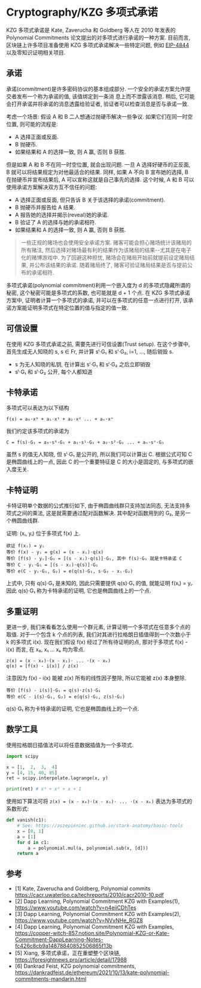 # Cryptography/KZG 多项式承诺

KZG 多项式承诺是 Kate, Zaverucha 和 Goldberg 等人在 2010 年发表的 Polynomial Commitments 论文提出的对多项式进行承诺的一种方案. 目前而言, 区块链上许多项目准备使用 KZG 多项式承诺解决一些特定问题, 例如 [EIP-4844](https://eips.ethereum.org/EIPS/eip-4844) 以及零知识证明相关项目.

## 承诺

承诺(commitment)是许多密码协议的基本组成部分. 一个安全的承诺⽅案允许提交者发布⼀个称为承诺的值, 该值绑定到⼀条消
息上⽽不泄露该消息. 稍后, 它可能会打开承诺并将承诺的消息透露给验证者, 验证者可以检查消息是否与承诺⼀致.

考虑一个场景: 假设 A 和 B 二人想通过抛硬币解决一些争议. 如果它们在同一时空位置, 则可能的流程是:

- A 选择正面或反面.
- B 抛硬币.
- 如果结果和 A 的选择一致, 则 A 赢, 否则 B 获胜.

但是如果 A 和 B 不在同一时空位置, 就会出现问题. 一旦 A 选择好硬币的正反面, B 就可以将结果规定为对他最适合的结果. 同样, 如果 A 不向 B 宣布她的选择, B 在抛硬币并宣布结果后, A 可以宣称这就是自己事先的选择. 这个时候, A 和 B 可以使用承诺方案解决双方互不信任的问题:

- A 选择正面或反面, 但只告诉 B 关于该选择的承诺(commitment).
- B 抛硬币并报告给 A 结果.
- A 报告她的选择并揭示(reveal)她的承诺.
- B 验证了 A 的选择与她的承诺相符.
- 如果结果和 A 的选择一致, 则 A 赢, 否则 B 获胜.

> 一些正规的赌场也会使用安全承诺方案. 赌客可能会担心赌场统计该赌局的所有赌注, 然后选择对赌场最有利的结果作为该赌局的结果--尤其是在电子化的赌博游戏中. 为了回避这种担忧, 赌场会在赌局开始前就提前设定赌局结果, 并公布该结果的承诺. 随着赌局终了, 赌客可验证赌局结果是否与提前公布的承诺相符.

多项式承诺(polynomial commitment)利用一个嵌入度为 d 的多项式隐藏所谓的秘密, 这个秘密可能是多项式的系数, 也可能就是 d + 1 个点. 在 KZG 多项式承诺方案中, 证明者计算一个多项式的承诺, 并可以在多项式的任意一点进行打开, 该承诺方案能证明多项式在特定位置的值与指定的值一致.

## 可信设置

在使用 KZG 多项式承诺之前, 需要先进行可信设置(Trust setup). 在这个步骤中, 首先生成无人知晓的 s, s ∈ Fr, 并计算 sⁱ⋅G₁ 和 sⁱ⋅G₂, i=1, ..., 随后销毁 s.

- s 为无人知晓的私钥, 在计算出 sⁱ⋅G₁ 和 sⁱ⋅G₂ 之后立即销毁
- sⁱ⋅G₁ 和 sⁱ⋅G₂ 公开, 每个人都知道

## 卡特承诺

多项式可以表达为以下结构

```text
f(x) = a₀⋅x⁰ + a₁⋅x¹ + a₂⋅x² ... + aₙ⋅xⁿ
```

我们约定该多项式的承诺为

```text
C = f(s)⋅G₁ = a₀⋅s⁰⋅G₁ + a₁⋅s¹⋅G₁ + a₂⋅s²⋅G₁ ... + aₙ⋅sⁿ⋅G₁
```

虽然 s 的值无人知晓, 但 sⁱ⋅G₁ 是公开的, 所以我们可以计算出 C. 根据公式可知 C 是椭圆曲线上的一点, 因此 C 的一个重要特征是 C 的大小是固定的, 与多项式的嵌入度无关.

## 卡特证明

卡特证明单个数据的公式推衍如下, 由于椭圆曲线群只支持加法同态, 无法支持多项式之间的乘法, 这是就需要通过配对函数解决. 其中配对函数用到的 G₂, 是另一个椭圆曲线群.

证明: (xᵢ, yᵢ) 位于多项式 f(x) 上.

```text
欲证 f(xᵢ) = yᵢ
等价 f(x) - yᵢ = g(x) = (x - xᵢ)⋅q(x)
等价 [f(s) - yᵢ]⋅G₁ = [(s - xᵢ)⋅q(s)]⋅G₁, 其中 f(s)⋅G₁ 就是卡特承诺 C
等价 C - yᵢ⋅G₁ = [(s - xᵢ)⋅q(s)]⋅G₁
等价 e(C - yᵢ⋅G₁, G₂) = e(q(s)⋅G₁, s⋅G₂ - xᵢ⋅G₂)
```

上式中, 只有 q(s)⋅G₁ 是未知的, 因此只需要提供 q(s)⋅G₁ 的值, 就能证明 f(xᵢ) = yᵢ. 因此 q(s)⋅G₁ 称为卡特承诺的证明, 它也是椭圆曲线上的一个点.

## 多重证明

更进一步, 我们来看看怎么使用一个群元素, 计算证明一个多项式在任意多个点的取值. 对于一个包含 k 个点的列表, 我们对其进行拉格朗日插值得到一个次数小于 k 的多项式 i(x). 现在我们假设 f(x) 经过了所有待证明的点, 那对于多项式 f(x) - i(x) 而言, 在 x₀, x₁ ... xₖ 均为零点.

```text
z(x) = (x - x₀)⋅(x - x₁)⋅ ... ⋅(x - xₖ)
q(x) = [f(x) - i(x)] / z(x)
```

注意因为 f(x) - i(x) 能被 z(x) 所有的线性因子整除, 所以它能被 z(x) 本身整除.

```text
等价 [f(s) - i(s)]⋅G₁ = q(s)⋅z(s)⋅G₁
等价 e(C - i(s)⋅G₁, G₂) = e(q(s)⋅G₁, z(s)⋅G₂)
```

q(s)⋅G₁ 称为卡特承诺的证明, 它也是椭圆曲线上的一个点.

## 数学工具

使用拉格朗日插值法可以将任意数据插值为一个多项式.

```py
import scipy

x = [1,  2,  3,  4]
y = [4, 15, 40, 85]
ret = scipy.interpolate.lagrange(x, y)

print(ret) # x³ + x² + x + 1
```

使用如下算法可将 `z(x) = (x - x₀)⋅(x - x₁)⋅ ... ⋅(x - xₖ)` 表达为多项式的系数形式:

```py
def vanish(c1):
    # See: https://aszepieniec.github.io/stark-anatomy/basic-tools
    x = [0, 1]
    a = [1]
    for d in c1:
        a = polynomial.mul(a, polynomial.sub(x, [d]))
    return a
```

## 参考

- [1] Kate, Zaverucha and Goldberg, Polynomial commits <https://cacr.uwaterloo.ca/techreports/2010/cacr2010-10.pdf>
- [2] Dapp Learning, Polynomial Commitment KZG with Examples(1), <https://www.youtube.com/watch?v=n4eiiCDhTes>
- [3] Dapp Learning, Polynomial Commitment KZG with Examples(2), <https://www.youtube.com/watch?v=NVvNHe_RGZ8>
- [4] Dapp Learning, Polynomial Commitment KZG with Examples, <https://copper-witch-857.notion.site/Polynomial-KZG-or-Kate-Commitment-DappLearning-Notes-fc426c8cb9a14878840852506865f13b>
- [5] Xiang, 多项式承诺，正在重塑整个区块链, <https://foresightnews.pro/article/detail/17988>
- [6] Dankrad Feist, KZG polynomial commitments, <https://dankradfeist.de/ethereum/2021/10/13/kate-polynomial-commitments-mandarin.html>
